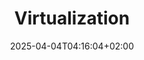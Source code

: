 ---
weight: 999
title: "Virtualization"
description: "[KVMandQemu](./virtualization/kvmandqemu) • [XenServer](./virtualization/xenserver) • [XenSource](./virtualization/xensource)"
icon: "qemu"
icontype: "simple"
date: "2025-04-04T04:16:04+02:00"
lastmod: "2025-04-04T04:16:04+02:00"
toc: true
---